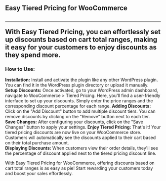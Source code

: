 <h2>Easy Tiered Pricing for WooCommerce<h2>
<hr>
<p>With Easy Tiered Pricing, you can effortlessly set up discounts based on cart total ranges, making it easy for your customers to enjoy discounts as they spend more.</p>

<h3>How to Use:</h3>

<p><strong>Installation:</strong> Install and activate the plugin like any other WordPress plugin. You can find it in the WordPress plugin directory or upload it manually.<br>
<strong>Setup Discounts:</strong> Once activated, go to your WordPress admin dashboard, navigate to WooCommerce > Tiered Pricing. Here, you'll find a user-friendly interface to set up your discounts. Simply enter the price ranges and the corresponding discount percentage for each range.
<strong>Adding Discounts:</strong> Click on the "Add Discount" button to add multiple discount tiers. You can remove discounts by clicking on the "Remove" button next to each tier.<br>
<strong>Save Changes:</strong> After configuring your discounts, click on the "Save Changes" button to apply your settings.
<strong>Enjoy Tiered Pricing:</strong> That's it! Your tiered pricing discounts are now live on your WooCommerce store. Customers will automatically see the discounts applied to their cart based on their total purchase amount.<br>
<strong>Displaying Discounts:</strong> When customers view their order details, they'll see the percentage of discount applied next to the tiered pricing discount line.<br>
<p>With Easy Tiered Pricing for WooCommerce, offering discounts based on cart total ranges is as easy as pie! Start rewarding your customers today and boost your sales effortlessly.</p>
